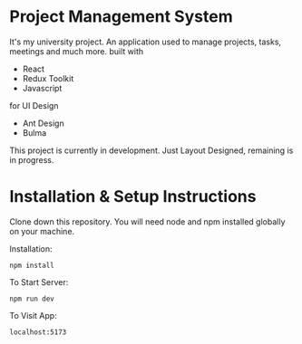 # Project Management System
It's my university project. An application used to manage projects, tasks, meetings and much more.
built with 
- React
- Redux Toolkit
- Javascript

for UI Design
- Ant Design
- Bulma

This project is currently in development. Just Layout Designed, remaining is in progress.

# Installation & Setup Instructions
Clone down this repository. You will need node and npm installed globally on your machine.

Installation:

`npm install`

To Start Server:

`npm run dev`

To Visit App:

`localhost:5173`
